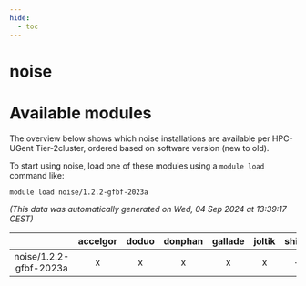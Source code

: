 ```yaml
---
hide:
  - toc
---
```


noise
=====

# Available modules


The overview below shows which noise installations are available per HPC-UGent Tier-2cluster, ordered based on software version (new to old).

To start using noise, load one of these modules using a `module load` command like:

```shell
module load noise/1.2.2-gfbf-2023a
```

*(This data was automatically generated on Wed, 04 Sep 2024 at 13:39:17 CEST)*  

| |accelgor|doduo|donphan|gallade|joltik|shinx|skitty|
| :---: | :---: | :---: | :---: | :---: | :---: | :---: | :---: |
|noise/1.2.2-gfbf-2023a|x|x|x|x|x|-|x|
